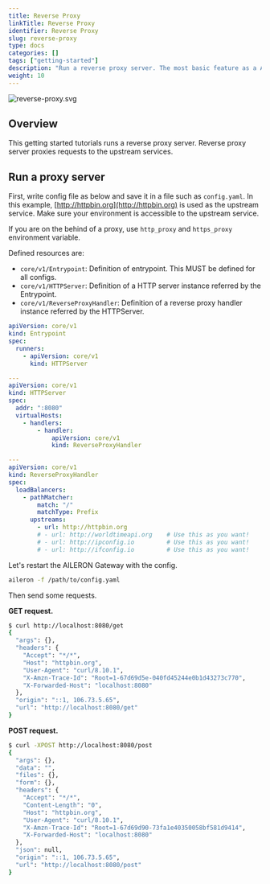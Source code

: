 ```yaml
---
title: Reverse Proxy
linkTitle: Reverse Proxy
identifier: Reverse Proxy
slug: reverse-proxy
type: docs
categories: []
tags: ["getting-started"]
description: "Run a reverse proxy server. The most basic feature as a API Gateway."
weight: 10
---
```



![reverse-proxy.svg](../image/reverse-proxy.svg)

## Overview

This getting started tutorials runs a reverse proxy server.
Reverse proxy server proxies requests to the upstream services.

## Run a proxy server

First, write config file as below and save it in a file such as `config.yaml`.
In this example, [http://httpbin.org](http://httpbin.org) is used as the upstream service.
Make sure your environment is accessible to the upstream service.

If you are on the behind of a proxy, use `http_proxy` and `https_proxy` environment variable.

Defined resources are:

- `core/v1/Entrypoint`: Definition of entrypoint. This MUST be defined for all configs.
- `core/v1/HTTPServer`: Definition of a HTTP server instance referred by the Entrypoint.
- `core/v1/ReverseProxyHandler`: Definition of a reverse proxy handler instance referred by the HTTPServer.

```yaml
apiVersion: core/v1
kind: Entrypoint
spec:
  runners:
    - apiVersion: core/v1
      kind: HTTPServer

---
apiVersion: core/v1
kind: HTTPServer
spec:
  addr: ":8080"
  virtualHosts:
    - handlers:
        - handler:
            apiVersion: core/v1
            kind: ReverseProxyHandler

---
apiVersion: core/v1
kind: ReverseProxyHandler
spec:
  loadBalancers:
    - pathMatcher:
        match: "/"
        matchType: Prefix
      upstreams:
        - url: http://httpbin.org
        # - url: http://worldtimeapi.org    # Use this as you want!
        # - url: http://ipconfig.io         # Use this as you want!
        # - url: http://ifconfig.io         # Use this as you want!
```

Let's restart the AILERON Gateway with the config.

```bash
aileron -f /path/to/config.yaml
```

Then send some requests.

**GET request.**

```bash
$ curl http://localhost:8080/get
{
  "args": {},
  "headers": {
    "Accept": "*/*",
    "Host": "httpbin.org",
    "User-Agent": "curl/8.10.1",
    "X-Amzn-Trace-Id": "Root=1-67d69d5e-040fd45244e0b1d43273c770",
    "X-Forwarded-Host": "localhost:8080"
  },
  "origin": "::1, 106.73.5.65",
  "url": "http://localhost:8080/get"
}
```

**POST request.**

```bash
$ curl -XPOST http://localhost:8080/post
{
  "args": {},
  "data": "",
  "files": {},
  "form": {},
  "headers": {
    "Accept": "*/*",
    "Content-Length": "0",
    "Host": "httpbin.org",
    "User-Agent": "curl/8.10.1",
    "X-Amzn-Trace-Id": "Root=1-67d69d90-73fa1e40350058bf581d9414",
    "X-Forwarded-Host": "localhost:8080"
  },
  "json": null,
  "origin": "::1, 106.73.5.65",
  "url": "http://localhost:8080/post"
}
```
